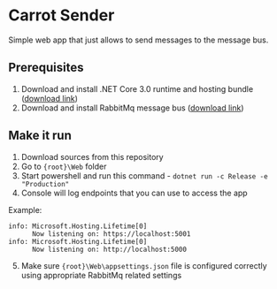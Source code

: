 # Carrot Sender
Simple web app that just allows to send messages to the message bus.

## Prerequisites
1. Download and install .NET Core 3.0 runtime and hosting bundle ([download link](https://dotnet.microsoft.com/download/thank-you/dotnet-runtime-3.0.0-windows-hosting-bundle-installer))
2. Download and install RabbitMq message bus ([download link](https://www.rabbitmq.com/download.html))

## Make it run
1. Download sources from this repository
2. Go to `{root}\Web` folder
3. Start powershell and run this command - `dotnet run -c Release -e "Production"`
4. Console will log endpoints that you can use to access the app

Example:
```
info: Microsoft.Hosting.Lifetime[0]
      Now listening on: https://localhost:5001
info: Microsoft.Hosting.Lifetime[0]
      Now listening on: http://localhost:5000
```
5. Make sure `{root}\Web\appsettings.json` file is configured correctly using appropriate RabbitMq related settings
